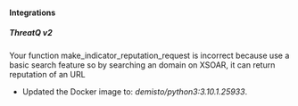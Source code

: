 
#### Integrations
##### ThreatQ v2
Your function make_indicator_reputation_request is incorrect because use a basic search feature so by searching an domain on XSOAR, it can return reputation of an URL
- Updated the Docker image to: *demisto/python3:3.10.1.25933*.
